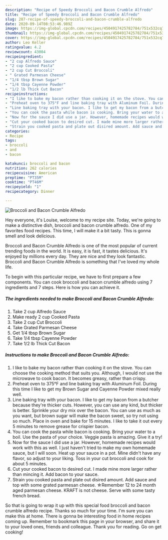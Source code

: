 ```yaml
---
description: "Recipe of Speedy Broccoli and Bacon Crumble Alfredo"
title: "Recipe of Speedy Broccoli and Bacon Crumble Alfredo"
slug: 287-recipe-of-speedy-broccoli-and-bacon-crumble-alfredo
date: 2020-09-14T08:53:46.989Z
image: https://img-global.cpcdn.com/recipes/4504917425782784/751x532cq70/broccoli-and-bacon-crumble-alfredo-recipe-main-photo.jpg
thumbnail: https://img-global.cpcdn.com/recipes/4504917425782784/751x532cq70/broccoli-and-bacon-crumble-alfredo-recipe-main-photo.jpg
cover: https://img-global.cpcdn.com/recipes/4504917425782784/751x532cq70/broccoli-and-bacon-crumble-alfredo-recipe-main-photo.jpg
author: Leo Keller
ratingvalue: 4.2
reviewcount: 43004
recipeingredient:
- "2 cup Alfredo Sauce"
- "2 cup Cooked Pasta"
- "2 cup Cut Broccoli"
- " Grated Parmesan Cheese"
- "1/4 tbsp Brown Sugar"
- "1/4 tbsp Cayenne Powder"
- "1/2 lb Thick Cut Bacon"
recipeinstructions:
- "I like to bake my bacon rather than cooking it on the stove. You can choose the cooking method that suits you. Although, I would not use the microwave to cook bacon. It becomes greasy, rather than crispy."
- "Preheat oven to 375°F and line baking tray with Aluminum Foil. During this time I like to get my Brown Sugar and Cayenne Powder mixed really well."
- "Line baking tray with your bacon. I like to get my bacon from a butcher because they&#39;re thicker cuts. However, you can use any kind, but thicker is better. Sprinkle your dry mix over the bacon. You can use as much as you want, but brown sugar will make the bacon sweet, so try not using so much. Place in oven and bake for 15 minutes. I like to take it out every 5 minutes to remove grease for crispier bacon."
- "You can cook the pasta while bacon is cooking. Bring your water to a boil. Use the pasta of your choice. Veggie pasta is amazing. Give it a try!"
- "Now for the sauce I did use a jar. However, homemade recipes would work with this as well. I just haven&#39;t tried to make my own homemade sauce, but I will soon. Heat up your sauce in a pot. Mine didn&#39;t have any flavor, so adjust to your liking. Toss in your cut broccoli and cook for about 5 minutes."
- "Cut your cooked bacon to desired cut. I made mine more larger rather than mincing it. Add bacon to your sauce."
- "Strain you cooked pasta and plate out disired amount. Add sauce and top with some grated parmesan cheese. ☆Remember 12 to 24 month aged parmesan cheese. KRAFT is not cheese. Serve with some tasty french bread."
categories:
- Recipe
tags:
- broccoli
- and
- bacon

katakunci: broccoli and bacon 
nutrition: 262 calories
recipecuisine: American
preptime: "PT35M"
cooktime: "PT46M"
recipeyield: "1"
recipecategory: Dinner

---
```



![Broccoli and Bacon Crumble Alfredo](https://img-global.cpcdn.com/recipes/4504917425782784/751x532cq70/broccoli-and-bacon-crumble-alfredo-recipe-main-photo.jpg)

Hey everyone, it's Louise, welcome to my recipe site. Today, we're going to make a distinctive dish, broccoli and bacon crumble alfredo. One of my favorites food recipes. This time, I will make it a bit tasty. This is gonna smell and look delicious.



Broccoli and Bacon Crumble Alfredo is one of the most popular of current trending foods in the world. It is easy, it is fast, it tastes delicious. It's enjoyed by millions every day. They are nice and they look fantastic. Broccoli and Bacon Crumble Alfredo is something that I've loved my whole life.


To begin with this particular recipe, we have to first prepare a few components. You can cook broccoli and bacon crumble alfredo using 7 ingredients and 7 steps. Here is how you can achieve it.

<!--inarticleads1-->

##### The ingredients needed to make Broccoli and Bacon Crumble Alfredo:

1. Take 2 cup Alfredo Sauce
1. Make ready 2 cup Cooked Pasta
1. Take 2 cup Cut Broccoli
1. Take  Grated Parmesan Cheese
1. Get 1/4 tbsp Brown Sugar
1. Take 1/4 tbsp Cayenne Powder
1. Take 1/2 lb Thick Cut Bacon




<!--inarticleads2-->

##### Instructions to make Broccoli and Bacon Crumble Alfredo:

1. I like to bake my bacon rather than cooking it on the stove. You can choose the cooking method that suits you. Although, I would not use the microwave to cook bacon. It becomes greasy, rather than crispy.
1. Preheat oven to 375°F and line baking tray with Aluminum Foil. During this time I like to get my Brown Sugar and Cayenne Powder mixed really well.
1. Line baking tray with your bacon. I like to get my bacon from a butcher because they&#39;re thicker cuts. However, you can use any kind, but thicker is better. Sprinkle your dry mix over the bacon. You can use as much as you want, but brown sugar will make the bacon sweet, so try not using so much. Place in oven and bake for 15 minutes. I like to take it out every 5 minutes to remove grease for crispier bacon.
1. You can cook the pasta while bacon is cooking. Bring your water to a boil. Use the pasta of your choice. Veggie pasta is amazing. Give it a try!
1. Now for the sauce I did use a jar. However, homemade recipes would work with this as well. I just haven&#39;t tried to make my own homemade sauce, but I will soon. Heat up your sauce in a pot. Mine didn&#39;t have any flavor, so adjust to your liking. Toss in your cut broccoli and cook for about 5 minutes.
1. Cut your cooked bacon to desired cut. I made mine more larger rather than mincing it. Add bacon to your sauce.
1. Strain you cooked pasta and plate out disired amount. Add sauce and top with some grated parmesan cheese. ☆Remember 12 to 24 month aged parmesan cheese. KRAFT is not cheese. Serve with some tasty french bread.




So that is going to wrap it up with this special food broccoli and bacon crumble alfredo recipe. Thanks so much for your time. I'm sure you can make this at home. There is gonna be interesting food in home recipes coming up. Remember to bookmark this page in your browser, and share it to your loved ones, friends and colleague. Thank you for reading. Go on get cooking!
